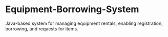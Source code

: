 # Equipment-Borrowing-System
Java-based system for managing equipment rentals, enabling registration, borrowing, and requests for items.
